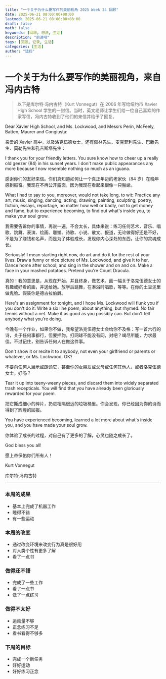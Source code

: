 ```yaml
---
title: "一个关于为什么要写作的美丽视角 2025 Week 24 回顾"
date: 2025-06-21 08:00:00+08:00
lastmod: 2025-06-21 08:00:00+08:00
draft: false
math: false
keywords: [回顾, 想法, 生活]
description: "前进吧"
tags: [回顾, 记录, 生活]
categories: [生活]
author: "猛犸"
---
```


# 一个关于为什么要写作的美丽视角，来自冯内古特

> 以下是库尔特·冯内古特（Kurt Vonnegut）在 2006 年写给纽约市 Xavier High School 学生的一封信。当时，英文老师让学生们给一位自己喜欢的作家写信，冯内古特收到了他们的来信并给予了回复。

Dear Xavier High School, and Ms. Lockwood, and Messrs Perin, McFeely, Batten, Maurer and Congiusta:

亲爱的 Xavier 高中，以及洛克伍德女士，还有佩林先生、麦克菲利先生、巴滕先生、莫勒先生和孔吉斯塔先生：

I thank you for your friendly letters. You sure know how to cheer up a really old geezer (84) in his sunset years. I don't make public appearances any more because I now resemble nothing so much as an iguana.

感谢你们的友好来信。你们真知道如何让一个真正年迈的老家伙（84 岁）在晚年感到振奋。我现在不再公开露面，因为我现在看起来很像一只鬣蜥。

What I had to say to you, moreover, would not take long, to wit: Practice any art, music, singing, dancing, acting, drawing, painting, sculpting, poetry, fiction, essays, reportage, no matter how well or badly, not to get money and fame, but to experience becoming, to find out what's inside you, to make your soul grow.

我需要告诉你的事情，再说一遍，不会太长，具体来说：练习任何艺术，音乐、唱歌、跳舞、表演、绘画、雕塑、诗歌、小说、散文、报道，无论做得好还是不好，不是为了赚钱和名声，而是为了体验成长，发现你内心深处的东西，让你的灵魂成长。

Seriously! I mean starting right now, do art and do it for the rest of your lives. Draw a funny or nice picture of Ms. Lockwood, and give it to her. Dance home after school, and sing in the shower and on and on. Make a face in your mashed potatoes. Pretend you're Count Dracula.

真的！我的意思是，从现在开始，并且终身，做艺术。画一幅关于洛克伍德女士的有趣或好看的画，并送给她。放学后跳舞，在淋浴时唱歌，等等。在你的土豆泥里做鬼脸。假装你是德古拉伯爵。

Here's an assignment for tonight, and I hope Ms. Lockwood will flunk you if you don't do it: Write a six line poem, about anything, but rhymed. No fair tennis without a net. Make it as good as you possibly can. But don't tell anybody what you're doing.

今晚有一个作业，如果你不做，我希望洛克伍德女士会给你不及格：写一首六行的诗，关于任何事都行，但要押韵。打网球不能没有网，对吧？竭尽所能，力求最佳。不过记住，别告诉任何人在做这件事。

Don't show it or recite it to anybody, not even your girlfriend or parents or whatever, or Ms. Lockwood. OK?

不要向任何人展示或朗诵它，甚至你的女朋友或父母或任何其他人，或者洛克伍德女士。好吗？

Tear it up into teeny-weeny pieces, and discard them into widely separated trash recepticals. You will find that you have already been gloriously rewarded for your poem.

把它撕成细小的碎片，扔进相隔很远的垃圾桶里。你会发现，你已经因为你的诗而得到了辉煌的回报。

You have experienced becoming, learned a lot more about what's inside you, and you have made your soul grow.

你体验了成长的过程，对自己有了更多的了解，心灵也随之成长了。

God bless you all!

愿上帝保佑你们所有人！

Kurt Vonnegut

库尔特·冯内古特

---

### 本周的成果

- 基本上完成了机器工作
- 睡得不错
- 有一些运动

### 本周的改变

- 通过改变环境来改变行为真是很好用
- 对人类个性有更多了解
- 看了一点书

### 做得还不错

- 完成了一些工作
- 看了一点书
- 做了一点练习

### 做得不太好

- 运动量不够
- 正念练习不足
- 看书看得不够多

### 下周的目标

- 完成一个新任务
- 好好运动
- 好好练习正念
